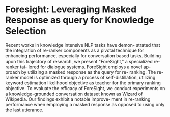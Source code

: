 # Foresight: Leveraging Masked Response as query for Knowledge Selection
 Recent works in knowledge intensive NLP tasks have demon- strated that the integration of re-ranker components as a  pivotal technique for enhancing performance, especially for conversation based tasks. Building upon this trajectory of  research, we present "ForeSight," a specialized re-ranker tai- lored for dialogue systems. ForeSight employs a novel ap- proach by utilizing a masked response as the query for re- ranking. The re-ranker model is optimized through a process  of self-distillation, utilizing keyword estimation likelihood objective as teacher for the primary ranking objective. To evaluate the efficacy of ForeSight, we conduct experiments on a knowledge-grounded conversation dataset known as  Wizard of Wikipedia. Our findings exhibit a notable improve- ment in re-ranking performance when employing a masked  response as opposed to using only the last utterance.
